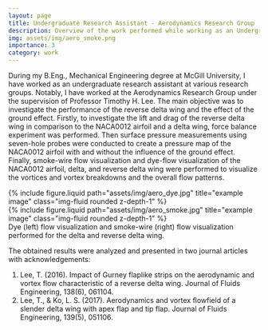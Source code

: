 ```yaml
---
layout: page
title: Undergraduate Research Assistant - Aerodynamics Research Group
description: Overview of the work performed while working as an Undergraduate Research Assistant at the Aerodynamics Research Group, McGill Unviersity. 
img: assets/img/aero_smoke.png
importance: 3
category: work
---
```


During my B.Eng., Mechanical Engineering degree at McGill University, I have worked as an undergraduate research assistant at various research groups. Notably, I have worked at the Aerodynamics Research Group under the supervision of Professor Timothy H. Lee. The main objective was to investigate the performance of the reverse delta wing and the effect of the ground effect. Firstly, to investigate the lift and drag of the reverse delta wing in comparison to the NACA0012 airfoil and a delta wing, force balance experiment was performed. Then surface pressure measurements using seven-hole probes were conducted to create a pressure map of the NACA0012 airfoil with and without the influence of the ground effect. Finally, smoke-wire flow visualization and dye-flow visualization of the NACA0012 airfoil, delta, and reverse delta wing were performed to visualize the vortices and vortex breakdowns and the overall flow patterns. 

<div class="row">
    <div class="col-sm mt-3 mt-md-0">
        {% include figure.liquid path="assets/img/aero_dye.jpg" title="example image" class="img-fluid rounded z-depth-1" %}
    </div>
    <div class="col-sm mt-3 mt-md-0">
        {% include figure.liquid path="assets/img/aero_smoke.jpg" title="example image" class="img-fluid rounded z-depth-1" %}
    </div>
</div>
<div class="caption">
    Dye (left) flow visualization and smoke-wire (right) flow visualization performed for the delta and reverse delta wing. 
</div>

The obtained results were analyzed and presented in two journal articles with acknowledgements:
1. Lee, T. (2016). Impact of Gurney flaplike strips on the aerodynamic and vortex flow characteristic of a reverse delta wing. Journal of Fluids Engineering, 138(6), 061104.
2. Lee, T., & Ko, L. S. (2017). Aerodynamics and vortex flowfield of a slender delta wing with apex flap and tip flap. Journal of Fluids Engineering, 139(5), 051106.
